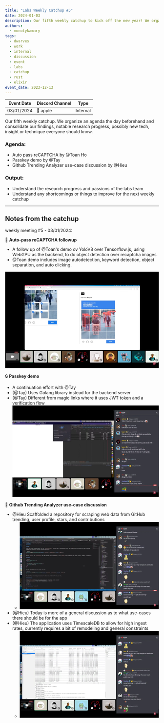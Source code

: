 ```yaml
---
title: "Labs Weekly Catchup #5"
date: 2024-01-03
description: Our fifth weekly catchup to kick off the new year! We organize an agenda the day beforehand and consolidate our findings, notable research progress, possibly new tech, insight or technique everyone should know.
authors:
  - monotykamary
tags:
  - dwarves
  - work
  - internal
  - discussion
  - event
  - labs
  - catchup
  - rust
  - elixir
event_date: 2023-12-13
---
```


| Event Date                                                                                                                                                                                                                                                                                                                                                                                                                                                                                                                                                                                                                                                                                                                                                                                                    | Discord Channel | Type     |
| ------------------------------------------------------------------------------------------------------------------------------------------------------------------------------------------------------------------------------------------------------------------------------------------------------------------------------------------------------------------------------------------------------------------------------------------------------------------------------------------------------------------------------------------------------------------------------------------------------------------------------------------------------------------------------------------------------------------------------------------------------------------------------------------------------------- | --------------- | -------- |
| 03/01/2024 | 🍎 apple   | Internal |

Our fifth weekly catchup. We organize an agenda the day beforehand and consolidate our findings, notable research progress, possibly new tech, insight or technique everyone should know.

### Agenda:
- Auto pass reCAPTCHA by @Toan Ho
- Passkey demo by @Tay
- Github Trending Analyzer use-case discussion by @Hieu

### Output:
- Understand the research progress and passions of the labs team
- Understand any shortcomings or things to improve for the next weekly catchup

---

## Notes from the catchup
weekly meeting #5 - 03/01/2024:

🤖 **Auto-pass reCAPTCHA followup**
- A follow up of @Toan's demo ov YoloV8 over Tensorflow.js, using WebGPU as the backend, to do object detection over recaptcha images
- @Toan demo includes image autodetection, keyword detection, object separation, and auto clicking.

![](assets/labs-weekly-catchup-5-20240105153824098.webp)

🔒 **Passkey demo**
- A continuation effort with @Tay
- (@Tay) Uses Golang library instead for the backend server
- (@Tay) Different from magic links where it uses JWT token and a verification flow
![](assets/labs-weekly-catchup-5-20240105154513918.webp)

🚀 **Github Trending Analyzer use-case discussion**
- @Hieu Scaffolded a repository for scraping web data from GitHub trending, user profile, stars, and contributions
	- ![](assets/labs-weekly-catchup-5-20240105155035154.webp)
- (@Hieu) Today is more of a general discussion as to what use-cases there should be for the app
- (@Hieu) The application uses TimescaleDB to allow for high ingest rates, currently requires a bit of remodeling and general constraints
	- ![](assets/labs-weekly-catchup-5-20240105155040503.webp)

